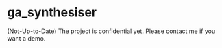 # ga_synthesiser
(Not-Up-to-Date)
The project is confidential yet. Please contact me if you want a demo.
